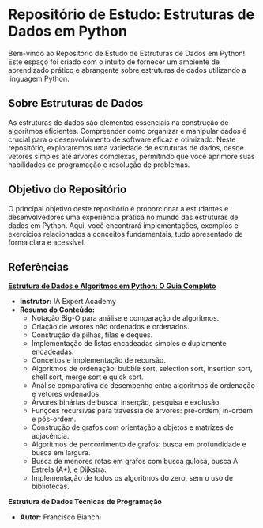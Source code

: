 # Repositório de Estudo: Estruturas de Dados em Python

Bem-vindo ao Repositório de Estudo de Estruturas de Dados em Python! Este espaço foi criado com o intuito de fornecer um ambiente de aprendizado prático e abrangente sobre estruturas de dados utilizando a linguagem Python.

## Sobre Estruturas de Dados

As estruturas de dados são elementos essenciais na construção de algoritmos eficientes. Compreender como organizar e manipular dados é crucial para o desenvolvimento de software eficaz e otimizado. Neste repositório, exploraremos uma variedade de estruturas de dados, desde vetores simples até árvores complexas, permitindo que você aprimore suas habilidades de programação e resolução de problemas.

## Objetivo do Repositório

O principal objetivo deste repositório é proporcionar a estudantes e desenvolvedores uma experiência prática no mundo das estruturas de dados em Python. Aqui, você encontrará implementações, exemplos e exercícios relacionados a conceitos fundamentais, tudo apresentado de forma clara e acessível.

## Referências

**[Estrutura de Dados e Algoritmos em Python: O Guia Completo](https://www.udemy.com/course/estrutura-de-dados-e-algoritmos-python-guia-completo/?couponCode=ST22FS22724)**
- **Instrutor:** IA Expert Academy
- **Resumo do Conteúdo:**
    - Notação Big-O para análise e comparação de algoritmos.
    - Criação de vetores não ordenados e ordenados.
    - Construção de pilhas, filas e deques.
    - Implementação de listas encadeadas simples e duplamente encadeadas.
    - Conceitos e implementação de recursão.
    - Algoritmos de ordenação: bubble sort, selection sort, insertion sort, shell sort, merge sort e quick sort.
    - Análise comparativa de desempenho entre algoritmos de ordenação e vetores ordenados.
    - Árvores binárias de busca: inserção, pesquisa e exclusão.
    - Funções recursivas para travessia de árvores: pré-ordem, in-ordem e pós-ordem.
    - Construção de grafos com orientação a objetos e matrizes de adjacência.
    - Algoritmos de percorrimento de grafos: busca em profundidade e busca em largura.
    - Busca de menores rotas em grafos com busca gulosa, busca A Estrela (A*), e Dijkstra.
    - Implementação de todos os algoritmos do zero, sem o uso de bibliotecas.

**Estrutura de Dados Técnicas de Programação**
- **Autor:** Francisco Bianchi
